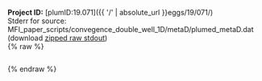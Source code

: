 **Project ID:** [plumID:19.071]({{ '/' | absolute_url }}eggs/19/071/)  
Stderr for source:  MFI_paper_scripts/convegence_double_well_1D/metaD/plumed_metaD.dat   
(download [zipped raw stdout](plumed_metaD.dat.plumed_master.stdout.txt.zip))  
{% raw %}
<pre>
</pre>
{% endraw %}
